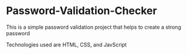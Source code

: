 # Password-Validation-Checker

This is a simple password validation project that helps to create a strong password 

Technologies used are HTML, CSS, and JavScript


